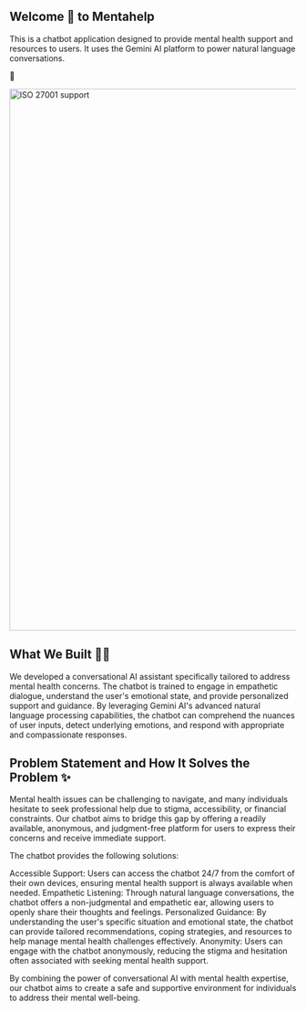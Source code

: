 ## Welcome 👋 to Mentahelp

This is a chatbot application designed to provide mental health support and resources to users. It uses the Gemini AI platform to power natural language conversations.

🔗 


<img width="950" alt="ISO 27001 support" src="">


## What We Built  👨‍💻
We developed a conversational AI assistant specifically tailored to address mental health concerns. The chatbot is trained to engage in empathetic dialogue, understand the user's emotional state, and provide personalized support and guidance.
By leveraging Gemini AI's advanced natural language processing capabilities, the chatbot can comprehend the nuances of user inputs, detect underlying emotions, and respond with appropriate and compassionate responses.

## Problem Statement and How It Solves the Problem ✨
Mental health issues can be challenging to navigate, and many individuals hesitate to seek professional help due to stigma, accessibility, or financial constraints. Our chatbot aims to bridge this gap by offering a readily available, anonymous, and judgment-free platform for users to express their concerns and receive immediate support.

The chatbot provides the following solutions:

Accessible Support: Users can access the chatbot 24/7 from the comfort of their own devices, ensuring mental health support is always available when needed.
Empathetic Listening: Through natural language conversations, the chatbot offers a non-judgmental and empathetic ear, allowing users to openly share their thoughts and feelings.
Personalized Guidance: By understanding the user's specific situation and emotional state, the chatbot can provide tailored recommendations, coping strategies, and resources to help manage mental health challenges effectively.
Anonymity: Users can engage with the chatbot anonymously, reducing the stigma and hesitation often associated with seeking mental health support.

By combining the power of conversational AI with mental health expertise, our chatbot aims to create a safe and supportive environment for individuals to address their mental well-being.

